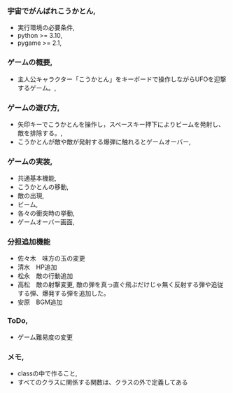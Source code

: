 
### 宇宙でがんばれこうかとん,
* 実行環境の必要条件,
* python >= 3.10,
* pygame >= 2.1,

### ゲームの概要,
* 主人公キャラクター「こうかとん」をキーボードで操作しながらUFOを迎撃するゲーム。,

### ゲームの遊び方,
* 矢印キーでこうかとんを操作し，スペースキー押下によりビームを発射し、敵を排除する。,
* こうかとんが敵や敵が発射する爆弾に触れるとゲームオーバー,

### ゲームの実装,
* 共通基本機能,
* こうかとんの移動,
* 敵の出現,
* ビーム,
* 各々の衝突時の挙動,
* ゲームオーバー画面,

### 分担追加機能
* 佐々木　味方の玉の変更
* 清水　HP追加
* 松永　敵の行動追加
* 高松　敵の射撃変更, 敵の弾を真っ直ぐ飛ぶだけじゃ無く反射する弾や追従する弾、爆発する弾を追加した。
* 安原　BGM追加

### ToDo,
* ゲーム難易度の変更


### メモ,
* classの中で作ること,
* すべてのクラスに関係する関数は、クラスの外で定義してある

